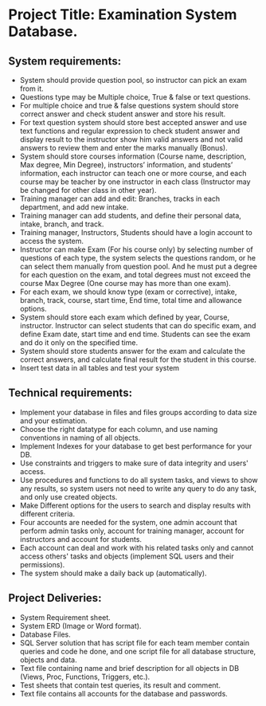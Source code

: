 # Project Title: Examination System Database.

## System requirements:

- System should provide question pool, so instructor can pick an exam from it.
- Questions type may be Multiple choice, True & false or text questions.
- For multiple choice and true & false questions system should store correct answer and check student answer and store his result.
- For text question system should store best accepted answer and use text functions and regular expression to check student answer and display result to the instructor show him valid answers and not valid answers to review them and enter the marks manually (Bonus).
- System should store courses information (Course name, description, Max degree, Min Degree), instructors’ information, and students’ information, each instructor can teach one or more course, and each course may be teacher by one instructor in each class (Instructor may be changed for other class in other year).
- Training manager can add and edit: Branches, tracks in each department, and add new intake.
- Training manager can add students, and define their personal data, intake, branch, and track.
- Training manager, Instructors, Students should have a login account to access the system.
- Instructor can make Exam (For his course only) by selecting number of questions of each type, the system selects the questions random, or he can select them manually from question pool. And he must put a degree for each question on the exam, and total degrees must not exceed the course Max Degree (One course may has more than one exam).
- For each exam, we should know type (exam or corrective), intake, branch, track, course, start time, End time, total time and allowance options.
- System should store each exam which defined by year, Course, instructor.
Instructor can select students that can do specific exam, and define Exam date, start time and end time. Students can see the exam and do it only on the specified time.
- System should store students answer for the exam and calculate the correct answers, and calculate final result for the student in this course.
- Insert test data in all tables and test your system

## Technical requirements:
- Implement your database in files and files groups according to data size and your estimation.
- Choose the right datatype for each column, and use naming conventions in naming of all objects.
- Implement Indexes for your database to get best performance for your DB.
- Use constraints and triggers to make sure of data integrity and users' access.
- Use procedures and functions to do all system tasks, and views to show any results, so system users not need to write any query to do any task, and only use created objects.
- Make Different options for the users to search and display results with different criteria.
- Four accounts are needed for the system, one admin account that perform admin tasks only, account for training manager, account for instructors and account for students.
- Each account can deal and work with his related tasks only and cannot access others' tasks and objects (implement SQL users and their permissions).
- The system should make a daily back up (automatically).
  
## Project Deliveries:
- System Requirement sheet.
- System ERD (Image or Word format).
- Database Files.
- SQL Server solution that has script file for each team member contain queries and code he done, and one script file for all database structure, objects and data.
- Text file containing name and brief description for all objects in DB (Views, Proc, Functions, Triggers, etc.).
- Test sheets that contain test queries, its result and comment.
- Text file contains all accounts for the database and passwords.
